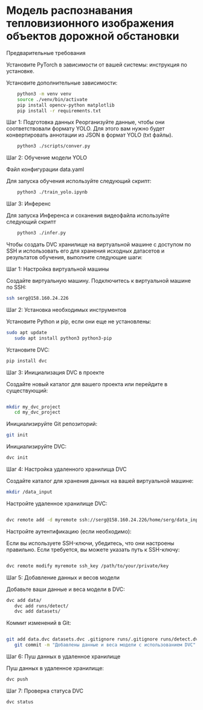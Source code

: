 # Модель распознавания тепловизионного изображения объектов дорожной обстановки
Предварительные требования

Установите PyTorch в зависимости от вашей системы: инструкция по установке.

Установите дополнительные зависимости:
```bash
    python3 -m venv venv
    source ./venv/bin/activate
    pip install opencv-python matplotlib
    pip install -r requirements.txt
```

Шаг 1: Подготовка данных
Реорганизуйте данные, чтобы они соответствовали формату YOLO. Для этого вам нужно будет конвертировать аннотации из JSON в формат YOLO (txt файлы).

``` bash
    python3 ./scripts/conver.py
```

Шаг 2: Обучение модели YOLO

Файл конфигурации data.yaml

Для запуска обучения используйте следующий скрипт:

```bash
    python3 ./train_yolo.ipynb
```

Шаг 3: Инференс

Для запуска Инференса и соханения видеофайла используйте следующий скрипт

```bash
    python3 ./infer.py
```


Чтобы создать DVC хранилище на виртуальной машине с доступом по SSH и использовать его для хранения исходных датасетов и результатов обучения, выполните следующие шаги:

Шаг 1: Настройка виртуальной машины

Создайте виртуальную машину.
Подключитесь к виртуальной машине по SSH:

   
```bash
ssh serg@158.160.24.226
```

Шаг 2: Установка необходимых инструментов

Установите Python и pip, если они еще не установлены:

   
```bash
sudo apt update
   sudo apt install python3 python3-pip
```
Установите DVC:
   
```bash
pip install dvc
```
Шаг 3: Инициализация DVC в проекте

Создайте новый каталог для вашего проекта или перейдите в существующий:
   
```bash

mkdir my_dvc_project
   cd my_dvc_project
```
Инициализируйте Git репозиторий:

   
```bash
git init
```
Инициализируйте DVC:

   
```bash
dvc init
```

Шаг 4: Настройка удаленного хранилища DVC

Создайте каталог для хранения данных на вашей виртуальной машине:

   
```bash
mkdir /data_input
```

Настройте удаленное хранилище DVC:
   
```bash

dvc remote add -d myremote ssh://serg@158.160.24.226/home/serg/data_input
```

Настройте аутентификацию (если необходимо):

   Если вы используете SSH-ключи, убедитесь, что они настроены правильно. Если требуется, вы можете указать путь к SSH-ключу:
   
```bash

dvc remote modify myremote ssh_key /path/to/your/private/key
```
Шаг 5: Добавление данных и весов модели

Добавьте ваши данные и веса модели в DVC:

   
```bash
dvc add data/
   dvc add runs/detect/
   dvc add datasets/
```
Коммит изменений в Git:

   
```bash

git add data.dvc datasets.dvc .gitignore runs/.gitignore runs/detect.dvc
   git commit -m "Добавлены данные и веса модели с использованием DVC"
```

Шаг 6: Пуш данных в удаленное хранилище

Пуш данных в удаленное хранилище:

   
```bash
dvc push
```
Шаг 7: Проверка статуса DVC

```bash
dvc status
```

